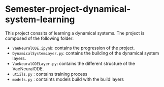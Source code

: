 # Semester-project-dynamical-system-learning
This project conssits of learning a dynamical systems. The project is composed of the following folder:

- ``VaeNeuralODE.ipynb``: contains the progression of the project.
- ``DynamicalSystemLayer.py``: contains the building of the dynamical system layers.
- ``VaeNeuralODELayer.py``: contains the different structure of the VaeNeuralODE.
- ``utiils.py`` : contains training process
- ``models.py`` : containts models build with the build layers 
